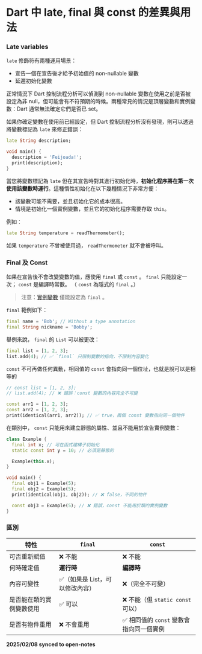 # Dart 中 late, final 與 const 的差異與用法

### **Late variables**

`late` 修飾符有兩種運用場景：

- 宣告一個在宣告後才給予初始值的 non-nullable 變數
- 延遲初始化變數

正常情況下 Dart 控制流程分析可以偵測到 non-nullable 變數在使用之前是否被設定為非 null，但可能會有不符預期的時候。兩種常見的情況是頂層變數和實例變數：Dart 通常無法確定它們是否已 set。

如果你確定變數在使用前已經設定，但 Dart 控制流程分析沒有發現，則可以透過將變數標記為 `late` 來修正錯誤：

```dart
late String description;

void main() {
  description = 'Feijoada!';
  print(description);
}
```

當您將變數標記為 `late` 但在其宣告時對其進行初始化時，**初始化程序將在第一次使用該變數時運行**。這種惰性初始化在以下幾種情況下非常方便：

- 該變數可能不需要，並且初始化它的成本很高。
- 情境是初始化一個實例變數，並且它的初始化程序需要存取 `this`。

例如：

```dart
late String temperature = readThermometer();
```

如果 `temperature` 不曾被使用過， `readThermometer` 就不會被呼叫。

### Final 及 Const

如果在宣告後不會改變變數的值，應使用 `final` 或 `const` 。 `final` 只能設定一次； `const` 是編譯時常數。 （ `const` 為隱式的 `final` 。）

> 注意：[實例變數](https://dart.dev/language/classes#instance-variables) 僅能設定為 `final` 。
> 

`final` 範例如下：

```dart
final name = 'Bob'; // Without a type annotation
final String nickname = 'Bobby';
```

舉例來說， `final` 的 `List` 可以被更改：

```dart
final list = [1, 2, 3];
list.add(4); // ✅ `final` 只限制變數的指向，不限制內容變化
```

`const` 不可再做任何異動，相同值的 `const` 會指向同一個位址，也就是說可以是相等的

```dart
// const list = [1, 2, 3];
// list.add(4); // ❌ 錯誤：const 變數的內容完全不可變

const arr1 = [1, 2, 3];
const arr2 = [1, 2, 3];
print(identical(arr1, arr2)); // ✅ true，兩個 const 變數指向同一個物件
```

在類別中， `const` 只能用來建立靜態的屬性、並且不能用於宣告實例變數：

```dart
class Example {
  final int x; // 可在函式建構子初始化
  static const int y = 10; // 必須是靜態的

  Example(this.x);
}

void main() {
  final obj1 = Example(5);
  final obj2 = Example(5);
  print(identical(obj1, obj2)); // ❌ false，不同的物件

  const obj3 = Example(5); // ❌ 錯誤，const 不能用於類的實例變數
}
```

### **區別**

| 特性 | `final` | `const` |
| --- | --- | --- |
| 可否重新賦值 | ❌ 不能 | ❌ 不能 |
| 何時確定值 | **運行時** | **編譯時** |
| 內容可變性 | ✅（如果是 List，可以修改內容） | ❌（完全不可變） |
| 是否能在類的實例變數使用 | ✅ 可以 | ❌ 不能（但 `static const` 可以） |
| 是否有物件重用 | ❌ 不會重用 | ✅ 相同值的 `const` 變數會指向同一個實例 |

**2025/02/08 synced to open-notes**